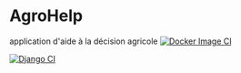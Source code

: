 # AgroHelp
application d'aide à la décision agricole
[![Docker Image CI](https://github.com/BrownofDarkness/AgroHelp/actions/workflows/docker-image.yml/badge.svg)](https://github.com/BrownofDarkness/AgroHelp/actions/workflows/docker-image.yml)

[![Django CI](https://github.com/BrownofDarkness/AgroHelp/actions/workflows/django.yml/badge.svg)](https://github.com/BrownofDarkness/AgroHelp/actions/workflows/django.yml)